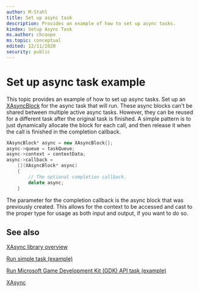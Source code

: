 ```yaml
---
author: M-Stahl
title: Set up async task
description: Provides an example of how to set up async tasks.
kindex: Setup Async Task
ms.author: chcoope
ms.topic: conceptual
edited: 12/11/2020
security: public
---
```


# Set up async task example

This topic provides an example of how to set up async tasks. Set up an [XAsyncBlock](../../../reference/system/xasync/structs/xasyncblock.md) for the async task that will run.
These async blocks can't be shared between multiple active async tasks.
However, they can be reused for a different task after the original task is finished. A
simple pattern is to just dynamically allocate the block for each call,
and then release it when the call is finished in the completion callback.

```c++
XAsyncBlock* async = new XAsyncBlock{};
async->queue = taskQueue;
async->context = contextData;
async->callback = 
    [](XAsyncBlock* async)
    {
        // The optional completion callback.
        delete async;
    }
```

The parameter for the completion callback is the async block that was previously created. This allows for the context to be accessed and cast to the proper type for usage as both input and output, if you want to do so.

## See also

[XAsync library overview](async-library-xasync.md)  

[Run simple task (example)](async-library-xasync-example-run-simple-task.md)  

[Run Microsoft Game Development Kit (GDK) API task (example)](async-library-xasync-example-run-gdk-task.md)  

[XAsync](../../../reference/system/xasync/xasync_members.md)  